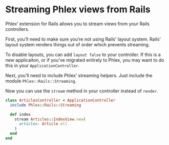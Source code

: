 # Streaming Phlex views from Rails

Phlex’ extension for Rails allows you to stream views from your Rails controllers.

First, you’ll need to make sure you’re not using Rails' layout system. Rails’ layout system renders things out of order which prevents streaming.

To disable layouts, you can add `layout false` to your controller. If this is a new applicaiton, or if you’ve migrated entirely to Phlex, you may want to do this in your `ApplicationController`.

Next, you’ll need to include Phlex’ streaming helpers. Just include the module `Phlex::Rails::Streaming`.

Now you can use the `stream` method in your controller instead of `render`.

```ruby
class ArticlesController < ApplicationController
  include Phlex::Rails::Streaming

  def index
    stream Articles::IndexView.new(
      articles: Article.all
    )
  end
end
```
